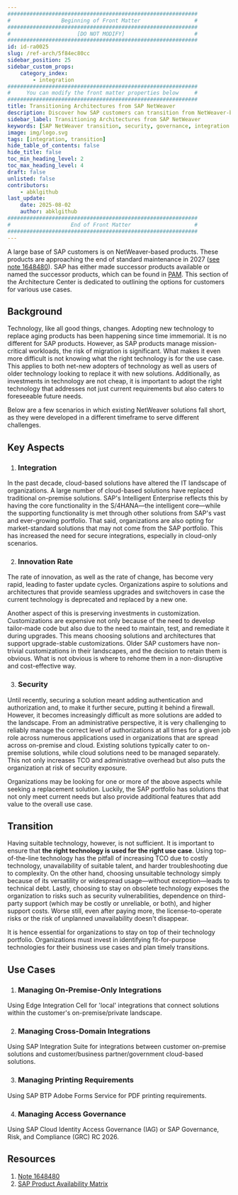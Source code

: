 ```yaml
---
############################################################
#                Beginning of Front Matter                 #
############################################################
#                     [DO NOT MODIFY]                      #
############################################################
id: id-ra0025
slug: /ref-arch/5f84ec80cc
sidebar_position: 25
sidebar_custom_props:
    category_index:
        - integration
############################################################
#     You can modify the front matter properties below     #
############################################################
title: Transitioning Architectures from SAP NetWeaver
description: Discover how SAP customers can transition from NetWeaver-based products approaching end-of-maintenance in 2027. Explore successor solutions, integration strategies, innovation needs, and security considerations for seamless migration and future-proofing your SAP landscape.
sidebar_label: Transitioning Architectures from SAP NetWeaver
keywords: [SAP NetWeaver transition, security, governance, integration strategies]
image: img/logo.svg
tags: [integration, transition]
hide_table_of_contents: false
hide_title: false
toc_min_heading_level: 2
toc_max_heading_level: 4
draft: false
unlisted: false
contributors:
    - abklgithub
last_update:
    date: 2025-08-02
    author: abklgithub
############################################################
#                   End of Front Matter                    #
############################################################
---
```


A large base of SAP customers is on NetWeaver-based products. These products are approaching the end of standard maintenance in 2027 ([see note 1648480](https://me.sap.com/notes/1648480)). SAP has either made successor products available or named the successor products, which can be found in [PAM](https://userapps.support.sap.com/sap/support/pam). This section of the Architecture Center is dedicated to outlining the options for customers for various use cases.  
   
## Background  
   
Technology, like all good things, changes. Adopting new technology to replace aging products has been happening since time immemorial. It is no different for SAP products. However, as SAP products manage mission-critical workloads, the risk of migration is significant. What makes it even more difficult is not knowing what the right technology is for the use case. This applies to both net-new adopters of technology as well as users of older technology looking to replace it with new solutions. Additionally, as investments in technology are not cheap, it is important to adopt the right technology that addresses not just current requirements but also caters to foreseeable future needs.  
   
Below are a few scenarios in which existing NetWeaver solutions fall short, as they were developed in a different timeframe to serve different challenges.  
   
## Key Aspects  
   
1.  ### Integration  
   
In the past decade, cloud-based solutions have altered the IT landscape of organizations. A large number of cloud-based solutions have replaced traditional on-premise solutions. SAP's Intelligent Enterprise reflects this by having the core functionality in the S/4HANA—the intelligent core—while the supporting functionality is met through other solutions from SAP's vast and ever-growing portfolio. That said, organizations are also opting for market-standard solutions that may not come from the SAP portfolio. This has increased the need for secure integrations, especially in cloud-only scenarios.  
   
2.  ### Innovation Rate  
   
The rate of innovation, as well as the rate of change, has become very rapid, leading to faster update cycles. Organizations aspire to solutions and architectures that provide seamless upgrades and switchovers in case the current technology is deprecated and replaced by a new one.  
   
Another aspect of this is preserving investments in customization. Customizations are expensive not only because of the need to develop tailor-made code but also due to the need to maintain, test, and remediate it during upgrades. This means choosing solutions and architectures that support upgrade-stable customizations. Older SAP customers have non-trivial customizations in their landscapes, and the decision to retain them is obvious. What is not obvious is where to rehome them in a non-disruptive and cost-effective way.  
   
3.  ### Security  
   
Until recently, securing a solution meant adding authentication and authorization and, to make it further secure, putting it behind a firewall. However, it becomes increasingly difficult as more solutions are added to the landscape. From an administrative perspective, it is very challenging to reliably manage the correct level of authorizations at all times for a given job role across numerous applications used in organizations that are spread across on-premise and cloud. Existing solutions typically cater to on-premise solutions, while cloud solutions need to be managed separately. This not only increases TCO and administrative overhead but also puts the organization at risk of security exposure.  
   
Organizations may be looking for one or more of the above aspects while seeking a replacement solution. Luckily, the SAP portfolio has solutions that not only meet current needs but also provide additional features that add value to the overall use case.  
   
## Transition  
   
Having suitable technology, however, is not sufficient. It is important to ensure that **the right technology is used for the right use case**. Using top-of-the-line technology has the pitfall of increasing TCO due to costly technology, unavailability of suitable talent, and harder troubleshooting due to complexity. On the other hand, choosing unsuitable technology simply because of its versatility or widespread usage—without exception—leads to technical debt. Lastly, choosing to stay on obsolete technology exposes the organization to risks such as security vulnerabilities, dependence on third-party support (which may be costly or unreliable, or both), and higher support costs. Worse still, even after paying more, the license-to-operate risks or the risk of unplanned unavailability doesn't disappear.  
   
It is hence essential for organizations to stay on top of their technology portfolio. Organizations must invest in identifying fit-for-purpose technologies for their business use cases and plan timely transitions.  
   
## Use Cases  
   
1.  ### Managing On-Premise-Only Integrations  
Using Edge Integration Cell for 'local' integrations that connect solutions within the customer's on-premise/private landscape.  
   
2.  ### Managing Cross-Domain Integrations  
Using SAP Integration Suite for integrations between customer on-premise solutions and customer/business partner/government cloud-based solutions.  
   
3.  ### Managing Printing Requirements  
Using SAP BTP Adobe Forms Service for PDF printing requirements.  
   
4.  ### Managing Access Governance  
Using SAP Cloud Identity Access Governance (IAG) or SAP Governance, Risk, and Compliance (GRC) RC 2026.  
   
## Resources  
   
1. [Note 1648480](https://me.sap.com/notes/1648480)  
2. [SAP Product Availability Matrix](https://userapps.support.sap.com/sap/support/pam)